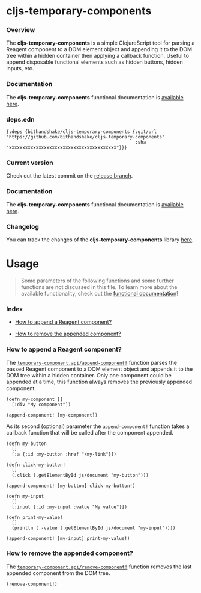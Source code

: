 
# cljs-temporary-components

### Overview

The <strong>cljs-temporary-components</strong> is a simple ClojureScript tool
for parsing a Reagent component to a DOM element object and appending it to the DOM tree
within a hidden container then applying a callback function. Useful to append disposable
functional elements such as hidden buttons, hidden inputs, etc.

### Documentation

The <strong>cljs-temporary-components</strong> functional documentation is [available here](https://bithandshake.github.io/cljs-temporary-components).

### deps.edn

```
{:deps {bithandshake/cljs-temporary-components {:git/url "https://github.com/bithandshake/cljs-temporary-components"
                                                :sha     "xxxxxxxxxxxxxxxxxxxxxxxxxxxxxxxxxxxxxxxx"}}}
```

### Current version

Check out the latest commit on the [release branch](https://github.com/bithandshake/cljs-temporary-components/tree/release).

### Documentation

The <strong>cljs-temporary-components</strong> functional documentation is [available here](https://bithandshake.github.io/cljs-temporary-components).

### Changelog

You can track the changes of the <strong>cljs-temporary-components</strong> library [here](CHANGES.md).

# Usage

> Some parameters of the following functions and some further functions are not discussed in this file.
  To learn more about the available functionality, check out the [functional documentation](documentation/COVER.md)!

### Index

- [How to append a Reagent component?](#how-to-append-a-reagent-component)

- [How to remove the appended component?](#how-to-remove-the-appended-component)

### How to append a Reagent component?

The [`temporary-component.api/append-component!`](documentation/cljc/temporary-component/API.md/#append-component)
function parses the passed Reagent component to a DOM element object and appends
it to the DOM tree within a hidden container.
Only one component could be appended at a time, this function always removes the
previously appended component.

```
(defn my-component []
  [:div "My component"])

(append-component! [my-component])
```

As its second (optional) parameter the `append-component!` function takes a callback
function that will be called after the component appended.

```
(defn my-button
  []
  [:a {:id :my-button :href "/my-link"}])

(defn click-my-button!
  []
  (.click (.getElementById js/document "my-button")))

(append-component! [my-button] click-my-button!)
```

```
(defn my-input
  []
  [:input {:id :my-input :value "My value"}])

(defn print-my-value!
  []
  (println (.-value (.getElementById js/document "my-input"))))

(append-component! [my-input] print-my-value!)
```

### How to remove the appended component?

The [`temporary-component.api/remove-component!`](documentation/cljc/temporary-component/API.md/#remove-component)
function removes the last appended component from the DOM tree.

```
(remove-component!)
```
